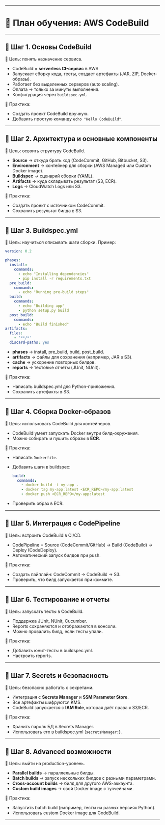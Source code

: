 
---

# 📍 План обучения: AWS CodeBuild

---

## 🔹 Шаг 1. Основы CodeBuild

🎯 Цель: понять назначение сервиса.

* CodeBuild = **serverless CI-сервис** в AWS.
* Запускает сборку кода, тесты, создает артефакты (JAR, ZIP, Docker-образы).
* Работает без выделенных серверов (auto scaling).
* Оплата → только за минуты выполнения.
* Конфигурация через `buildspec.yml`.

📌 Практика:

* Создать проект CodeBuild вручную.
* Добавить простую команду `echo "Hello CodeBuild"`.

---

## 🔹 Шаг 2. Архитектура и основные компоненты

🎯 Цель: освоить структуру CodeBuild.

* **Source** → откуда брать код (CodeCommit, GitHub, Bitbucket, S3).
* **Environment** → контейнер для сборки (AWS Managed или Custom Docker image).
* **Buildspec** → сценарий сборки (YAML).
* **Artifacts** → куда складывать результат (S3, ECR).
* **Logs** → CloudWatch Logs или S3.

📌 Практика:

* Создать проект с источником CodeCommit.
* Сохранить результат билда в S3.

---

## 🔹 Шаг 3. Buildspec.yml

🎯 Цель: научиться описывать шаги сборки.
Пример:

```yaml
version: 0.2

phases:
  install:
    commands:
      - echo "Installing dependencies"
      - pip install -r requirements.txt
  pre_build:
    commands:
      - echo "Running pre-build steps"
  build:
    commands:
      - echo "Building app"
      - python setup.py build
  post_build:
    commands:
      - echo "Build finished"
artifacts:
  files:
    - '**/*'
  discard-paths: yes
```

* **phases** → install, pre\_build, build, post\_build.
* **artifacts** → файлы для сохранения (например, JAR в S3).
* **cache** → ускорение повторных билдов.
* **reports** → тестовые отчеты (JUnit, NUnit).

📌 Практика:

* Написать buildspec.yml для Python-приложения.
* Сохранить артефакты в S3.

---

## 🔹 Шаг 4. Сборка Docker-образов

🎯 Цель: использовать CodeBuild для контейнеров.

* CodeBuild умеет запускать Docker внутри билд-окружения.
* Можно собирать и пушить образы в **ECR**.

📌 Практика:

* Написать `Dockerfile`.
* Добавить шаги в buildspec:

  ```yaml
  build:
    commands:
      - docker build -t my-app .
      - docker tag my-app:latest <ECR_REPO>/my-app:latest
      - docker push <ECR_REPO>/my-app:latest
  ```
* Проверить образ в ECR.

---

## 🔹 Шаг 5. Интеграция с CodePipeline

🎯 Цель: встроить CodeBuild в CI/CD.

* CodePipeline = Source (CodeCommit/GitHub) → Build (CodeBuild) → Deploy (CodeDeploy).
* Автоматический запуск билдов при push.

📌 Практика:

* Создать пайплайн: CodeCommit → CodeBuild → S3.
* Проверить, что билд запускается при коммите.

---

## 🔹 Шаг 6. Тестирование и отчеты

🎯 Цель: запускать тесты в CodeBuild.

* Поддержка JUnit, NUnit, Cucumber.
* Reports сохраняются и отображаются в консоли.
* Можно провалить билд, если тесты упали.

📌 Практика:

* Добавить юнит-тесты в buildspec.yml.
* Настроить reports.

---

## 🔹 Шаг 7. Secrets и безопасность

🎯 Цель: безопасно работать с секретами.

* Интеграция с **Secrets Manager** и **SSM Parameter Store**.
* Все артефакты шифруются KMS.
* CodeBuild запускается с **IAM Role**, которая даёт права к S3/ECR.

📌 Практика:

* Хранить пароль БД в Secrets Manager.
* Использовать его в buildspec.yml (`secretsManager:`).

---

## 🔹 Шаг 8. Advanced возможности

🎯 Цель: выйти на production-уровень.

* **Parallel builds** → параллельные билды.
* **Batch builds** → запуск нескольких билдов с разными параметрами.
* **Cross-account builds** → билд для другого AWS-аккаунта.
* **Custom build images** → свой Docker image с тулчейнами.

📌 Практика:

* Запустить batch build (например, тесты на разных версиях Python).
* Использовать custom Docker image для CodeBuild.

---
